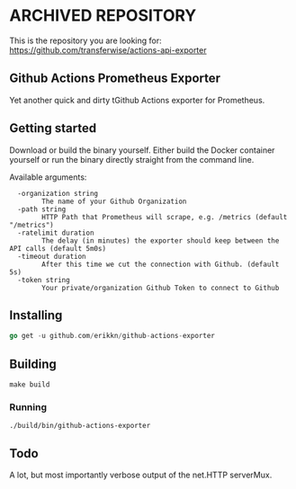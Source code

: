 # ARCHIVED REPOSITORY
This is the repository you are looking for: https://github.com/transferwise/actions-api-exporter

## Github Actions Prometheus Exporter
Yet another quick and dirty tGithub Actions exporter for Prometheus.

## Getting started
Download or build the binary yourself. Either build the Docker container yourself or run the binary directly straight from the command line.

Available arguments:

```
  -organization string
    	The name of your Github Organization
  -path string
    	HTTP Path that Prometheus will scrape, e.g. /metrics (default "/metrics")
  -ratelimit duration
    	The delay (in minutes) the exporter should keep between the API calls (default 5m0s)
  -timeout duration
    	After this time we cut the connection with Github. (default 5s)
  -token string
    	Your private/organization Github Token to connect to Github
```

## Installing

```go
go get -u github.com/erikkn/github-actions-exporter
```

## Building

```
make build
```

### Running

```
./build/bin/github-actions-exporter
```

## Todo
A lot, but most importantly verbose output of the net.HTTP serverMux.
